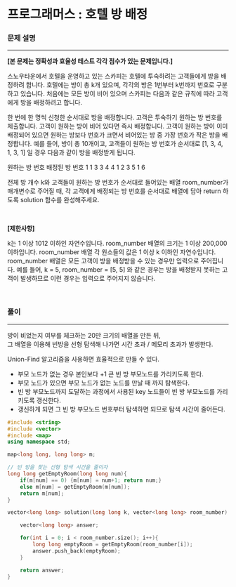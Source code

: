 프로그래머스 : 호텔 방 배정
===================

### 문제 설명
---

**[본 문제는 정확성과 효율성 테스트 각각 점수가 있는 문제입니다.]**

스노우타운에서 호텔을 운영하고 있는 스카피는 호텔에 투숙하려는 고객들에게 방을 배정하려 합니다. 호텔에는 방이 총 k개 있으며, 각각의 방은 1번부터 k번까지 번호로 구분하고 있습니다. 처음에는 모든 방이 비어 있으며 스카피는 다음과 같은 규칙에 따라 고객에게 방을 배정하려고 합니다.

한 번에 한 명씩 신청한 순서대로 방을 배정합니다.
고객은 투숙하기 원하는 방 번호를 제출합니다.
고객이 원하는 방이 비어 있다면 즉시 배정합니다.
고객이 원하는 방이 이미 배정되어 있으면 원하는 방보다 번호가 크면서 비어있는 방 중 가장 번호가 작은 방을 배정합니다.
예를 들어, 방이 총 10개이고, 고객들이 원하는 방 번호가 순서대로 [1, 3, 4, 1, 3, 1] 일 경우 다음과 같이 방을 배정받게 됩니다.

원하는 방 번호	배정된 방 번호
1	1
3	3
4	4
1	2
3	5
1	6

전체 방 개수 k와 고객들이 원하는 방 번호가 순서대로 들어있는 배열 room_number가 매개변수로 주어질 때, 각 고객에게 배정되는 방 번호를 순서대로 배열에 담아 return 하도록 solution 함수를 완성해주세요.

<br>

**[제한사항]**

k는 1 이상 1012 이하인 자연수입니다.
room_number 배열의 크기는 1 이상 200,000 이하입니다.
room_number 배열 각 원소들의 값은 1 이상 k 이하인 자연수입니다.
room_number 배열은 모든 고객이 방을 배정받을 수 있는 경우만 입력으로 주어집니다.
예를 들어, k = 5, room_number = [5, 5] 와 같은 경우는 방을 배정받지 못하는 고객이 발생하므로 이런 경우는 입력으로 주어지지 않습니다.

<br>

### 풀이
---

방이 비었는지 여부를 체크하는 20만 크기의 배열을 만든 뒤,  
그 배열을 이용해 빈방을 선형 탐색해 나가면 시간 초과 / 메모리 초과가 발생한다.

Union-Find 알고리즘을 사용하면 효율적으로 만들 수 있다.

- 부모 노드가 없는 경우 본인보다 +1 큰 빈 방 부모노드를 가리키도록 한다.
- 부모 노드가 있으면 부모 노드가 없는 노드를 만날 때 까지 탐색한다.
- 빈 방 부모노드까지 도달하는 과정에서 사용된 key 노드들이 빈 방 부모노드를 가리키도록 갱신한다.
- 갱신하게 되면 그 빈 방 부모노드 번호부터 탐색하면 되므로 탐색 시간이 줄어든다.

```c++
#include <string>
#include <vector>
#include <map>
using namespace std;

map<long long, long long> m;

// 빈 방을 찾는 선형 탐색 시간을 줄이자
long long getEmptyRoom(long long num){
    if(m[num] == 0) {m[num] = num+1; return num;}
    else m[num] = getEmptyRoom(m[num]);
    return m[num];
}

vector<long long> solution(long long k, vector<long long> room_number) {

    vector<long long> answer;

    for(int i = 0; i < room_number.size(); i++){  
        long long emptyRoom = getEmptyRoom(room_number[i]);
        answer.push_back(emptyRoom);
    }

    return answer;
}
```
